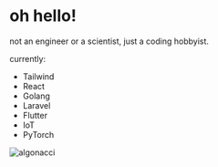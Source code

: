 # oh hello!

not an engineer or a scientist, just a coding hobbyist.

currently:
- Tailwind
- React
- Golang
- Laravel
- Flutter
- IoT
- PyTorch

<img src="https://github-readme-streak-stats.herokuapp.com/?user=algonacci&" alt="algonacci" />
